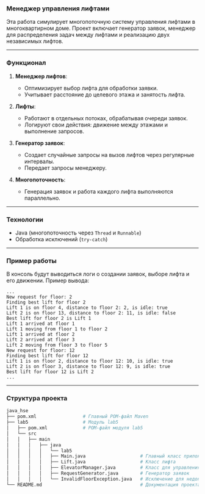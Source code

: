 ### **Менеджер управления лифтами**

Эта работа симулирует многопоточную систему управления лифтами в многоквартирном доме. Проект включает генератор заявок, менеджер для распределения задач между лифтами и реализацию двух независимых лифтов.

---

### **Функционал**
1. **Менеджер лифтов**:
    - Оптимизирует выбор лифта для обработки заявки.
    - Учитывает расстояние до целевого этажа и занятость лифта.

2. **Лифты**:
    - Работают в отдельных потоках, обрабатывая очереди заявок.
    - Логируют свои действия: движение между этажами и выполнение запросов.

3. **Генератор заявок**:
    - Создает случайные запросы на вызов лифтов через регулярные интервалы.
    - Передает запросы менеджеру.

4. **Многопоточность**:
    - Генерация заявок и работа каждого лифта выполняются параллельно.

---

### **Технологии**
- Java (многопоточность через `Thread` и `Runnable`)
- Обработка исключений (`try-catch`)

---

### **Пример работы**
В консоль будут выводиться логи о создании заявок, выборе лифта и его движении. Пример вывода:

```
...
New request for floor: 2
Finding best lift for floor 2
Lift 1 is on floor 4, distance to floor 2: 2, is idle: true
Lift 2 is on floor 13, distance to floor 2: 11, is idle: false
Best lift for floor 2 is Lift 1
Lift 1 arrived at floor 1
Lift 1 moving from floor 1 to floor 2
Lift 1 arrived at floor 2
Lift 2 arrived at floor 3
Lift 2 moving from floor 3 to floor 5
New request for floor: 12
Finding best lift for floor 12
Lift 1 is on floor 2, distance to floor 12: 10, is idle: true
Lift 2 is on floor 3, distance to floor 12: 9, is idle: true
Best lift for floor 12 is Lift 2
...
```

---

### **Структура проекта**
```bash
java_hse
├── pom.xml                 # Главный POM-файл Maven
├── lab5                    # Модуль lab5
│   ├── pom.xml             # POM-файл модуля lab5
│   └── src
│   │   ├── main
│   │   │   ├── java
│   │   │   │   └── lab5
│   │   │   │   ├── Main.java                    # Главный класс приложения
│   │   │   │   ├── Lift.java                    # Класс лифта
│   │   │   │   ├── ElevatorManager.java         # Класс для управления лифтами
│   │   │   │   ├── RequestGenerator.java        # Генератор заявок
│   │   │   │   └── InvalidFloorException.java   # Исключение для недопустимого этажа
└── README.md                                    # Документация проекта
```

